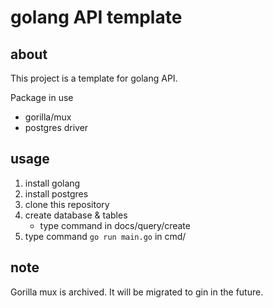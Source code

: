 # golang API template

## about

This project is a template for golang API.

Package in use
- gorilla/mux
- postgres driver

## usage

1. install golang
1. install postgres
1. clone this repository
1. create database & tables
    - type command in docs/query/create
1. type command `go run main.go` in cmd/

## note

Gorilla mux is archived. It will be migrated to gin in the future.